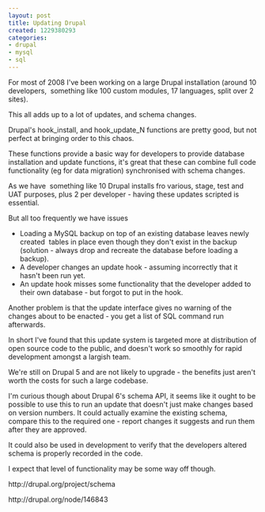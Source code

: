 ```yaml
---
layout: post
title: Updating Drupal
created: 1229380293
categories:
- drupal
- mysql
- sql
---
```

<p>
For most of 2008 I've been working on a large Drupal installation (around 10 developers,  something like 100 custom modules, 17 languages, split over 2 sites).
</p>
<p>
This all adds up to a lot of updates, and schema changes.
</p>
<p>
Drupal's hook_install, and hook_update_N functions are pretty good, but not perfect at bringing order to this chaos.
</p>
<p>
These functions provide a basic way for developers to provide database installation and update functions, it's great that these can combine full code functionality (eg for data migration) synchronised with schema changes. 
</p>
<p>
As we have  something like 10 Drupal installs fro various, stage, test and UAT purposes, plus 2 per developer - having these updates scripted is essential. 
</p>
<p>
But all too frequently we have issues 
</p>
<ul>
	<li>Loading a MySQL backup on top of an existing database leaves newly created  tables in place even though they don't exist in the backup (solution - always drop and recreate the database before loading a backup).</li>
	<li>A developer changes an update hook - assuming incorrectly that it hasn't been run yet.</li>
	<li>An update hook misses some functionality that the developer added to their own database - but forgot to put in the hook.</li>
</ul>
<p>
Another problem is that the update interface gives no warning of the changes about to be enacted - you get a list of SQL command run afterwards. 
</p>
<p>
In short I've found that this update system is targeted more at distribution of open source code to the public, and doesn't work so smoothly for rapid development amongst a largish team. 
</p>
<p>
We're still on Drupal 5 and are not likely to upgrade - the benefits just aren't worth the costs for such a large codebase.
</p>
<p>
I'm curious though about Drupal 6's schema API, it seems like it ought to be possible to use this to run an update that doesn't just make changes based on version numbers. It could actually examine the existing schema, compare this to the required one - report changes it suggests and run them after they are approved.
</p>
<p>
It could also be used in development to verify that the developers altered schema is properly recorded in the code. 
</p>
<p>
I expect that level of functionality may be some way off though. 
</p>
<p>
http://drupal.org/project/schema
</p>
<p>
http://drupal.org/node/146843 
</p>
<p>
&nbsp;
</p>
